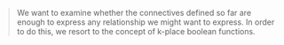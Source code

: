 > We want to examine whether the connectives defined so far are enough to express any relationship we might want to express. In order to do this, we resort to the concept of k-place boolean functions.